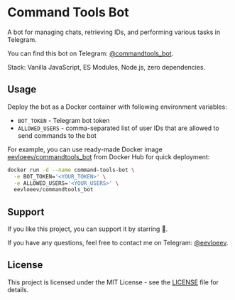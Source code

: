 # Command Tools Bot

A bot for managing chats, retrieving IDs, and performing various tasks in Telegram.

You can find this bot on Telegram: [@commandtools_bot](https://t.me/commandtools_bot).

Stack: Vanilla JavaScript, ES Modules, Node.js, zero dependencies.

## Usage

Deploy the bot as a Docker container with following environment variables:

- `BOT_TOKEN` - Telegram bot token
- `ALLOWED_USERS` - comma-separated list of user IDs that are allowed to send commands to the bot

For example, you can use ready-made Docker image [eevloeev/commandtools_bot](https://hub.docker.com/r/eevloeev/commandtools_bot) from Docker Hub for quick deployment:

```bash
docker run -d --name command-tools-bot \
  -e BOT_TOKEN='<YOUR_TOKEN>' \
  -e ALLOWED_USERS='<YOUR_USERS>' \
  eevloeev/commandtools_bot
```

## Support

If you like this project, you can support it by starring 🌟.

If you have any questions, feel free to contact me on Telegram: [@eevloeev](https://t.me/eevloeev).

## License

This project is licensed under the MIT License - see the [LICENSE](LICENSE) file for details.
